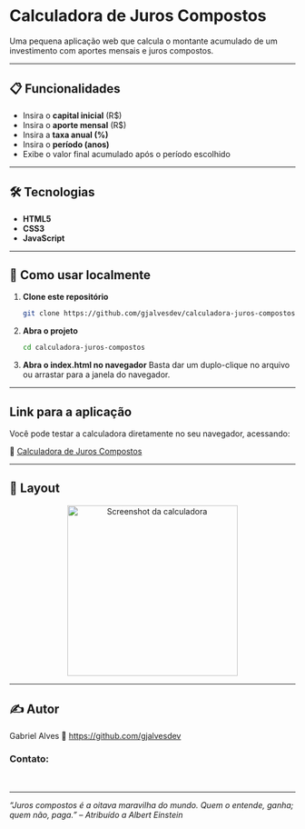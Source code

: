 # Calculadora de Juros Compostos

Uma pequena aplicação web que calcula o montante acumulado de um investimento com aportes mensais e juros compostos.

---

## 📋 Funcionalidades

- Insira o **capital inicial** (R$)  
- Insira o **aporte mensal** (R$)  
- Insira a **taxa anual (%)**  
- Insira o **período (anos)**  
- Exibe o valor final acumulado após o período escolhido  

---

## 🛠️ Tecnologias

- **HTML5**  
- **CSS3**  
- **JavaScript**  

---

## 🚀 Como usar localmente

1. **Clone este repositório**  
   ```bash
   git clone https://github.com/gjalvesdev/calculadora-juros-compostos.git

2. **Abra o projeto**
   ```bash
   cd calculadora-juros-compostos

3. **Abra o index.html no navegador**
Basta dar um duplo-clique no arquivo ou arrastar para a janela do navegador.

---

## Link para a aplicação

Você pode testar a calculadora diretamente no seu navegador, acessando:

🔗 [Calculadora de Juros Compostos](https://gjalvesdev.github.io/calculadora-juros-compostos/)

---

## 🎨 Layout
<p align="center"> <img src="./imagem-calculadora.png" alt="Screenshot da calculadora" width="300"> </p>

---

## ✍️ Autor
Gabriel Alves
🔗 https://github.com/gjalvesdev
<h3 align="left">Contato:</h3>
<p align="left">
<a href="https://www.instagram.com/gabriel_magot/" target="blank"><img align="center" src="https://img.shields.io/badge/Instagram-E4405F?style=for-the-badge&logo=instagram&logoColor=white" alt=""/></a>
<a href="https://www.linkedin.com/in/gabriel-de-jesus-alves/" target="blank"><img align="center" src="https://img.shields.io/badge/LinkedIn-0077B5?style=for-the-badge&logo=linkedin&logoColor=white" alt=""/></a>
</p>


---

<i>“Juros compostos é a oitava maravilha do mundo. Quem o entende, ganha; quem não, paga.”
– Atribuído a Albert Einstein</i>


